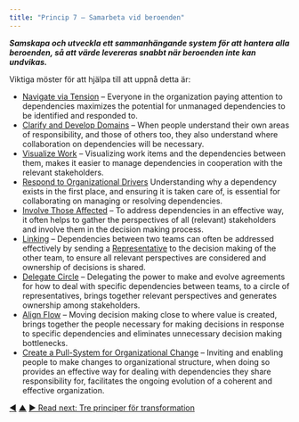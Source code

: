 ```yaml
---
title: "Princip 7 – Samarbeta vid beroenden"
---
```




**_Samskapa och utveckla ett sammanhängande system för att hantera alla beroenden, så att värde levereras snabbt när beroenden inte kan undvikas._**

Viktiga möster för att hjälpa till att uppnå detta är:

-   [Navigate via Tension](navigate-via-tension.html) – Everyone in the organization paying attention to dependencies maximizes the potential for unmanaged dependencies to be identified and responded to.
-   [Clarify and Develop Domains](clarify-and-develop-domains.html) – When people understand their own areas of responsibility, and those of others too, they also understand where collaboration on dependencies will be necessary.
-   [Visualize Work](visualize-work.html) – Visualizing work items and the dependencies between them, makes it easier to manage dependencies in cooperation with the relevant stakeholders.
-   [Respond to Organizational Drivers](respond-to-organizational-drivers.html) Understanding why a dependency exists in the first place, and ensuring it is taken care of, is essential for collaborating on managing or resolving dependencies.
-   [Involve Those Affected](involve-those-affected.html) – To address dependencies in an effective way, it often helps to gather the perspectives of all (relevant) stakeholders and involve them in the decision making process.
-   [Linking](linking.html) – Dependencies between two teams can often be addressed effectively by sending a [Representative](representative.html) to the decision making of the other team, to ensure all relevant perspectives are considered and ownership of decisions is shared.
-   [Delegate Circle](delegate-circle.html) – Delegating the power to make and evolve agreements for how to deal with specific dependencies between teams, to a circle of representatives, brings together relevant perspectives and generates ownership among stakeholders.
-   [Align Flow](align-flow.html) – Moving decision making close to where value is created, brings together the people necessary for making decisions in response to specific dependencies and eliminates unnecessary decision making bottlenecks.
-   [Create a Pull-System for Organizational Change](create-a-pull-system-for-organizational-change.html) – Inviting and enabling people to make changes to organizational structure, when doing so provides an effective way for dealing with dependencies they share responsibility for, facilitates the ongoing evolution of a coherent and effective organization.


<div class="bottom-nav">
<a href="enable-autonomy.html" title="Back to: Princip 6 – Möjliggör autonomi">◀</a> <a href="structure.html" title="Up: Två principer för struktur">▲</a> <a href="transformation.html" title="Read next: Tre principer för transformation">▶ Read next: Tre principer för transformation</a>
</div>


<script type="text/javascript">
Mousetrap.bind('g n', function() {
    window.location.href = 'transformation.html';
    return false;
});
</script>

